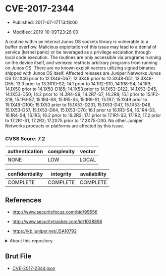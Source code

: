 # CVE-2017-2344

- Published: 2017-07-17T13:18:00

- Modified: 2019-10-09T23:26:00

A routine within an internal Junos OS sockets library is vulnerable to a buffer overflow. Malicious exploitation of this issue may lead to a denial of service (kernel panic) or be leveraged as a privilege escalation through local code execution. The routines are only accessible via programs running on the device itself, and veriexec restricts arbitrary programs from running on Junos OS. There are no known exploit vectors utilizing signed binaries shipped with Junos OS itself. Affected releases are Juniper Networks Junos OS 12.1X46 prior to 12.1X46-D67; 12.3X48 prior to 12.3X48-D51, 12.3X48-D55; 13.3 prior to 13.3R10-S2; 14.1 prior to 14.1R2-S10, 14.1R8-S4, 14.1R9; 14.1X50 prior to 14.1X50-D185; 14.1X53 prior to 14.1X53-D122, 14.1X53-D45, 14.1X53-D50; 14.2 prior to 14.2R4-S9, 14.2R7-S7, 14.2R8; 15.1 prior to 15.1F2-S18, 15.1F6-S7, 15.1R4-S8, 15.1R5-S5, 15.1R6-S1, 15.1R7; 15.1X49 prior to 15.1X49-D100; 15.1X53 prior to 15.1X53-D231, 15.1X53-D47, 15.1X53-D48, 15.1X53-D57, 15.1X53-D64, 15.1X53-D70; 16.1 prior to 16.1R3-S4, 16.1R4-S3, 16.1R4-S4, 16.1R5; 16.2 prior to 16.2R2; 17.1 prior to 17.1R1-S3, 17.1R2; 17.2 prior to 17.2R1-S1, 17.2R2; 17.2X75 prior to 17.2X75-D30. No other Juniper Networks products or platforms are affected by this issue.

### CVSS Score: **7.2**

| authentication | complexity | vector |
| --- | --- | --- |
| NONE | LOW | LOCAL |

| confidentiality | integrity | availability |
| --- | --- | --- |
| COMPLETE | COMPLETE | COMPLETE |

## References

* http://www.securityfocus.com/bid/99556

* http://www.securitytracker.com/id/1038896

* https://kb.juniper.net/JSA10792

<details>
<summary>About this repository</summary> 

  This repository is part of the project [Live Hack CVE](https://github.com/Live-Hack-CVE). Main website can be found [www.live-hack.org](https://www.live-hack.org) 
  
  Made by [Sn0wAlice](https://github.com/Sn0wAlice) for the people that care about security and need to have a feed of the latest CVEs. Hope you enjoy it, don't forget to star the repo and follow me on [Twitter](https://twitter.com/Sn0wAlice) and [Github](https://github.com/Sn0wAlice). And that is my [personnal website](https://www.alice-snow.me/)

  - [Home Page](https://github.com/Live-Hack-CVE)
  - [Framework](https://github.com/Live-Hack-CVE/cve-framework)
  - [CVE database](https://github.com/Live-Hack-CVE/full_database)
  - [Changelog](https://github.com/Live-Hack-CVE/Changelog)
</details>

## Brut File

* [CVE-2017-2344.json](https://raw.githubusercontent.com/Live-Hack-CVE/full_database/main/cves/2017/CVE-2017-2344.json)

